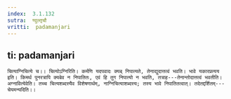 ```yaml
---
index:  3.1.132
sutra:  ण्वुल्तृचौ
vritti:  padamanjari
---
```


ti:  padamanjari
---

	चित्याग्निचित्ये च।। चित्योऽग्निरिति। कर्मणि यदपवादः क्यब् निपात्यते, तेनाद्युदात्तत्वं भवति। भावे यकारप्रत्यय इति। किमर्थ पुनरत्रापि क्यबेव न निपातितः, एवं हि तुग निपात्यो न भवति, तत्राह---तेनान्तोदात्तत्वं भवतीति। अग्नावित्येवेति। तच्च चित्यशब्दस्यैव विशेषणार्थम्, नाग्निचित्याशब्दस्य; तस्य भावे निपातितत्वात्। तदेतद्दर्शितम्---चेयमन्यदिति।।
